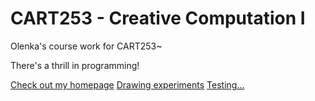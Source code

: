 # CART253 - Creative Computation I

Olenka's course work for CART253~

There's a thrill in programming!

[Check out my homepage](https://doumeki21.github.io/CART253)
[Drawing experiments](experiments/drawing-experiments/index.html)
[Testing...](experiments/Practice/index.html)
